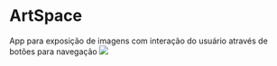 # ArtSpace
 App para exposição de imagens com interação do usuário através de botões para navegação
![](Media_221106_204515.gif)
